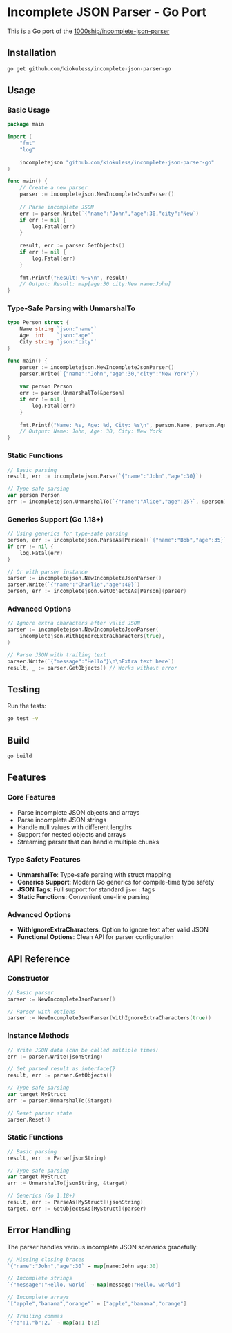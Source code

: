 # Incomplete JSON Parser - Go Port

This is a Go port of the [1000ship/incomplete-json-parser](https://github.com/1000ship/incomplete-json-parser)

## Installation

```bash
go get github.com/kiokuless/incomplete-json-parser-go
```

## Usage

### Basic Usage

```go
package main

import (
    "fmt"
    "log"
    
    incompletejson "github.com/kiokuless/incomplete-json-parser-go"
)

func main() {
    // Create a new parser
    parser := incompletejson.NewIncompleteJsonParser()
    
    // Parse incomplete JSON
    err := parser.Write(`{"name":"John","age":30,"city":"New`)
    if err != nil {
        log.Fatal(err)
    }
    
    result, err := parser.GetObjects()
    if err != nil {
        log.Fatal(err)
    }
    
    fmt.Printf("Result: %+v\n", result)
    // Output: Result: map[age:30 city:New name:John]
}
```

### Type-Safe Parsing with UnmarshalTo

```go
type Person struct {
    Name string `json:"name"`
    Age  int    `json:"age"`
    City string `json:"city"`
}

func main() {
    parser := incompletejson.NewIncompleteJsonParser()
    parser.Write(`{"name":"John","age":30,"city":"New York"}`)
    
    var person Person
    err := parser.UnmarshalTo(&person)
    if err != nil {
        log.Fatal(err)
    }
    
    fmt.Printf("Name: %s, Age: %d, City: %s\n", person.Name, person.Age, person.City)
    // Output: Name: John, Age: 30, City: New York
}
```

### Static Functions

```go
// Basic parsing
result, err := incompletejson.Parse(`{"name":"John","age":30}`)

// Type-safe parsing
var person Person
err := incompletejson.UnmarshalTo(`{"name":"Alice","age":25}`, &person)
```

### Generics Support (Go 1.18+)

```go
// Using generics for type-safe parsing
person, err := incompletejson.ParseAs[Person](`{"name":"Bob","age":35}`)
if err != nil {
    log.Fatal(err)
}

// Or with parser instance
parser := incompletejson.NewIncompleteJsonParser()
parser.Write(`{"name":"Charlie","age":40}`)
person, err := incompletejson.GetObjectsAs[Person](parser)
```

### Advanced Options

```go
// Ignore extra characters after valid JSON
parser := incompletejson.NewIncompleteJsonParser(
    incompletejson.WithIgnoreExtraCharacters(true),
)

// Parse JSON with trailing text
parser.Write(`{"message":"Hello"}\n\nExtra text here`)
result, _ := parser.GetObjects() // Works without error
```

## Testing

Run the tests:

```bash
go test -v
```

## Build

```bash
go build
```

## Features

### Core Features
- Parse incomplete JSON objects and arrays
- Parse incomplete JSON strings
- Handle null values with different lengths
- Support for nested objects and arrays
- Streaming parser that can handle multiple chunks

### Type Safety Features
- **UnmarshalTo**: Type-safe parsing with struct mapping
- **Generics Support**: Modern Go generics for compile-time type safety
- **JSON Tags**: Full support for standard `json:` tags
- **Static Functions**: Convenient one-line parsing

### Advanced Options
- **WithIgnoreExtraCharacters**: Option to ignore text after valid JSON
- **Functional Options**: Clean API for parser configuration

## API Reference

### Constructor
```go
// Basic parser
parser := NewIncompleteJsonParser()

// Parser with options
parser := NewIncompleteJsonParser(WithIgnoreExtraCharacters(true))
```

### Instance Methods
```go
// Write JSON data (can be called multiple times)
err := parser.Write(jsonString)

// Get parsed result as interface{}
result, err := parser.GetObjects()

// Type-safe parsing
var target MyStruct
err := parser.UnmarshalTo(&target)

// Reset parser state
parser.Reset()
```

### Static Functions
```go
// Basic parsing
result, err := Parse(jsonString)

// Type-safe parsing
var target MyStruct
err := UnmarshalTo(jsonString, &target)

// Generics (Go 1.18+)
result, err := ParseAs[MyStruct](jsonString)
target, err := GetObjectsAs[MyStruct](parser)
```

## Error Handling

The parser handles various incomplete JSON scenarios gracefully:

```go
// Missing closing braces
`{"name":"John","age":30` → map[name:John age:30]

// Incomplete strings
`{"message":"Hello, world` → map[message:"Hello, world"]

// Incomplete arrays
`["apple","banana","orange"` → ["apple","banana","orange"]

// Trailing commas
`{"a":1,"b":2,` → map[a:1 b:2]
```
